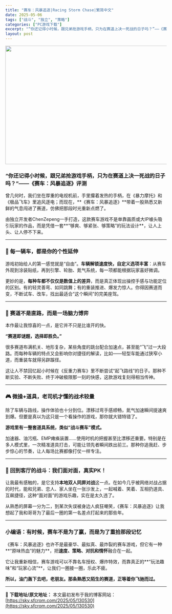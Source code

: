 ```yaml
---
title: "赛车：风暴追逐|Racing Storm Chase|繁简中文"
date: 2025-05-06
tags: ["战斗", "独立", "策略"]
categories: ["PC游戏下载"]
excerpt: "“你还记得小时候，跟兄弟抢游戏手柄，只为在赛道上决一死战的日子吗？”——《赛车：风暴追逐》评测 曾几何时，我们坐在厚重的电视机前，手里攥着发热的手柄，在《暴力摩托》和《极品飞车》里追风逐电；而现在，**《赛车：风暴追逐》**带着一股熟悉又新鲜的气息闯进了赛道，仿佛把那段时光重新点燃了。 由独立开发者&hellip;"
layout: post
---
```


<img class="aligncenter size-full wp-image-130531" src="https://sky.sfcrom.com/wp-content/uploads/2025/05/2025050603245552.webp" alt="" width="660" height="370" />
<h3 class="" data-start="68" data-end="123"><strong data-start="72" data-end="123">“你还记得小时候，跟兄弟抢游戏手柄，只为在赛道上决一死战的日子吗？”——《赛车：风暴追逐》评测</strong></h3>
<p class="" data-start="125" data-end="220">曾几何时，我们坐在厚重的电视机前，手里攥着发热的手柄，在《暴力摩托》和《极品飞车》里追风逐电；而现在，**《赛车：风暴追逐》**带着一股熟悉又新鲜的气息闯进了赛道，仿佛把那段时光重新点燃了。</p>
<p class="" data-start="222" data-end="309">由独立开发者ChenZepeng一手打造，这款赛车游戏不是单靠画质或大IP噱头吸引玩家的作品，而是凭借一套**“够爽、够紧张、够策略”的玩法设计**，让人上头、让人停不下来。</p>


<hr class="" data-start="311" data-end="314" />

<h3 class="" data-start="316" data-end="340"><strong data-start="320" data-end="340">🚗 每一辆车，都是你的个性延伸</strong></h3>
<p class="" data-start="342" data-end="418">游戏初始给人的第一感觉就是“自由”。<strong data-start="360" data-end="379">车辆解锁速度快，自定义选项丰富</strong>：从赛车外观到涂装贴纸，再到引擎、轮胎、氮气系统，每一项都能根据玩家喜好微调。</p>
<p class="" data-start="420" data-end="522">更妙的是，<strong data-start="425" data-end="443">每种车都不仅仅是数值上的差异</strong>，而是真正体现出操控手感与功能定位的区别。有的轻灵善弯、如同跳舞；有的重装推进、爆发力惊人。你得因赛道而变，不断试车、改车，找出最适合“这个瞬间”的完美座驾。</p>


<hr class="" data-start="524" data-end="527" />

<h3 class="" data-start="529" data-end="555"><strong data-start="533" data-end="555">🏁 赛道不是直路，而是一场脑力博弈</strong></h3>
<p class="" data-start="557" data-end="580">本作最让我惊喜的一点，是它并不只是比谁开的快。</p>
<p class="" data-start="582" data-end="600"><strong data-start="582" data-end="600">“赛道即谜题，选择即胜负。”</strong></p>
<p class="" data-start="602" data-end="687">很多赛道布满机关、地形复杂，某些角度的跳台配合加速点，甚至能“飞”过一大段路。而每种车辆的特点又会影响你对捷径的解读，比如——轻型车能通过狭窄小道，而重装车就得另辟蹊径。</p>
<p class="" data-start="689" data-end="760">这让人不禁回忆起小时候在《反重力赛车》里不断尝试“起飞路线”的日子。那种不断实验、不断失败、终于冲破极限那一刻的快感，这款游戏复刻得相当传神。</p>


<hr class="" data-start="762" data-end="765" />

<h3 class="" data-start="767" data-end="794"><strong data-start="771" data-end="794">🎮 微操+道具，老司机才懂的战术较量</strong></h3>
<p class="" data-start="796" data-end="862">除了车辆与路线，操作体验也十分到位。漂移过弯手感顺畅，氮气加速瞬间提速爽到爆。但要是真以为这只是一个看操作的游戏，那你就大错特错了。</p>
<p class="" data-start="864" data-end="891"><strong data-start="864" data-end="891">游戏里有一整套道具系统，类似“战斗赛车”模式。</strong></p>
<p class="" data-start="893" data-end="988">加速器、油污瓶、EMP瘫痪装置……使用时机的把握甚至比漂移还重要。特别是在多人模式里，一次精准道具打击，可能让领先者瞬间跌出前三。那种你追我赶、步步惊心的节奏，让人每场比赛都像打仗一样专注。</p>


<hr class="" data-start="990" data-end="993" />

<h3 class="" data-start="995" data-end="1025"><strong data-start="999" data-end="1025">👥 回到客厅的战斗：我们面对面，真实PK！</strong></h3>
<p class="" data-start="1027" data-end="1129">让我最有感触的，是它支持<strong data-start="1039" data-end="1051">本地双人同屏对战</strong>这一点。在如今几乎被网络对战占据的时代，能和兄弟、恋人、家人坐在一张沙发上，一起喊着、笑着、互相扔道具、互飙捷径，这种“面对面”的游戏乐趣，实在是太久违了。</p>
<p class="" data-start="1131" data-end="1194">从熟悉的屏幕一分为二，到某次失误被身边人疯狂嘲笑，《赛车：风暴追逐》让我想起了我和哥哥为了最后一圈的第一名差点打起来的那些年。</p>


<hr class="" data-start="1196" data-end="1199" />

<h3 class="" data-start="1201" data-end="1235"><strong data-start="1205" data-end="1235">小编语：有时候，赛车不是为了赢，而是为了重拾那段记忆</strong></h3>
<p class="" data-start="1237" data-end="1308">《赛车：风暴追逐》也许不是最豪华、最拟真、最炸裂的赛车游戏，但它有一种**“原味热血”的魅力**，把<strong data-start="1287" data-end="1302">速度、策略、对抗和情怀</strong>融合在一起。</p>
<p class="" data-start="1310" data-end="1373">它让我重新相信，赛车游戏可以不靠名车授权、爆炸特效，而靠真正的**“玩法趣味”和“玩家心流”**，让我们一圈接一圈，乐此不疲。</p>
<p class="" data-start="1375" data-end="1413"><strong data-start="1375" data-end="1413">所以，油门轰下去吧，老朋友。那条熟悉又陌生的赛道，正等着你飞驰而过。</strong></p>

---
📖 **下载地址/原文地址：** 本文最初发布于我的博客网站：[https://sky.sfcrom.com/2025/05/130530](https://sky.sfcrom.com/2025/05/130530)
